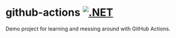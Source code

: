 # github-actions [![.NET](https://github.com/marius-haugan/github-actions/actions/workflows/dotnet.yml/badge.svg)](https://github.com/marius-haugan/github-actions/actions/workflows/dotnet.yml)

Demo project for learning and messing around with GitHub Actions.

